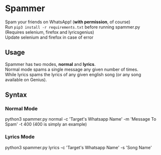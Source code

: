 # Spammer
Spam your friends on WhatsApp! (**with permission**, of course)        
Run `pip3 install -r requirements.txt` before running spammer.py (Requires selenium, firefox and lyricsgenius)    
Update selenium and firefox in case of error

## Usage 

Spammer has two modes, **normal** and **lyrics**.    
Normal mode spams a single message any given number of times.     
While lyrics spams the lyrics of any given english song (or any song available on Genius).   

## Syntax

### Normal Mode
python3 spammer.py normal -c 'Target's Whatsapp Name' -m 'Message To Spam' -t 400 
(400 is simply an example)

### Lyrics Mode
python3 spammer.py lyrics -c 'Target's Whatsapp Name' -s 'Song Name'
